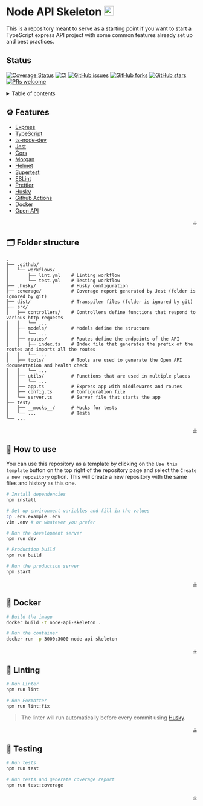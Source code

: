 <div id="top">
  <h1>Node API Skeleton <img src="https://cdn.iconscout.com/icon/free/png-256/typescript-1174965.png" width="25" height="25" /></h1>
</div>

<p>This is a repository meant to serve as a starting point if you want to start a TypeScript express API project with some common features already set up and best practices.</p>
</div>

## Status

[![Coverage Status](https://img.shields.io/coverallsCoverage/github/Proskynete/node-api-skeleton?logo=Coveralls)](https://coveralls.io/github/Proskynete/node-api-skeleton?branch=master) [![CI](https://img.shields.io/github/actions/workflow/status/Proskynete/node-api-skeleton/ci.yml?logo=GithubActions&logoColor=fff)](https://github.com/Proskynete/node-api-skeleton/actions/workflows/ci.yml) [![GitHub issues](https://img.shields.io/github/issues/Proskynete/node-api-skeleton)](https://github.com/Proskynete/node-api-skeleton/issues) [![GitHub forks](https://img.shields.io/github/forks/Proskynete/node-api-skeleton)](https://github.com/Proskynete/node-api-skeleton/network) [![GitHub stars](https://img.shields.io/github/stars/Proskynete/node-api-skeleton)](https://github.com/Proskynete/node-api-skeleton/stargazers)  [![PRs welcome](https://img.shields.io/badge/PRs-welcome-green)](#CONTRIBUTING.md)

<details>
  <summary>Table of contents</summary>
  <ol>
    <li>
      <a href="#features">Features</a>
    </li>
    <li>
      <a href="#folder-structure">Folder structure</a>
    </li>
    <li>
      <a href="#how-to-use">How to use</a>
    </li>
    <li>
      <a href="#docker">Docker</a>
    </li>
    <li>
      <a href="#linting">Linting</a>
    </li>
    <li>
      <a href="#testing">Testing</a>
    </li>
  </ol>
</details>

<h2 id="features">⚙️ Features</h2>

- [Express](https://expressjs.com/)
- [TypeScript](https://www.typescriptlang.org/)
- [ts-node-dev](https://github.com/wclr/ts-node-dev)
- [Jest](https://jestjs.io/)
- [Cors](https://github.com/expressjs/cors)
- [Morgan](https://github.com/expressjs/morgan)
- [Helmet](https://helmetjs.github.io/)
- [Supertest](https://github.com/ladjs/supertest#readme)
- [ESLint](https://eslint.org/)
- [Prettier](https://prettier.io/)
- [Husky](https://typicode.github.io/husky/#/)
- [Github Actions](https://github.com/features/actions)
- [Docker](https://www.docker.com/)
- [Open API](https://swagger.io/specification/)

<p align="right"><a href="#top">🔝</a></p>

<h2 id="folder-structure">🗂️ Folder structure</h2>

    .
    ├── .github/
    │   └── workflows/
    │       ├── lint.yml    # Linting workflow
    │       └── test.yml    # Testing workflow
    ├── .husky/             # Husky configuration
    ├── coverage/           # Coverage report generated by Jest (folder is ignored by git)
    ├── dist/               # Transpiler files (folder is ignored by git)
    ├── src/
    │   ├── controllers/    # Controllers define functions that respond to various http requests
    │   │   └── ...
    │   ├── models/         # Models define the structure
    │   │   └── ...
    │   ├── routes/         # Routes define the endpoints of the API
    │   │   ├── index.ts    # Index file that generates the prefix of the routes and imports all the routes
    │   │   └── ...
    │   ├── tools/          # Tools are used to generate the Open API documentation and health check
    │   │   └── ...
    │   ├── utils/          # Functions that are used in multiple places
    │   │   └── ...
    │   ├── app.ts          # Express app with middlewares and routes
    │   ├── config.ts       # Configuration file
    │   └── server.ts       # Server file that starts the app
    ├── test/
    │   ├── __mocks__/      # Mocks for tests
    │   └── ...             # Tests
    └── ...

<p align="right"><a href="#top">🔝</a></p>

<h2 id="how-to-use">💪  How to use</h2>

You can use this repository as a template by clicking on the `Use this template` button on the top right of the repository page and select the `Create a new repository` option. This will create a new repository with the same files and history as this one.

```bash
# Install dependencies
npm install

# Set up environment variables and fill in the values
cp .env.example .env
vim .env # or whatever you prefer

# Run the development server
npm run dev

# Production build
npm run build

# Run the production server
npm start
```

<p align="right"><a href="#top">🔝</a></p>

<h2 id="docker">🐳 Docker</h2>

```bash
# Build the image
docker build -t node-api-skeleton .

# Run the container
docker run -p 3000:3000 node-api-skeleton
```

<p align="right"><a href="#top">🔝</a></p>

<h2 id="linting">🔦 Linting</h2>

```bash
# Run Linter
npm run lint

# Run Formatter
npm run lint:fix
```

> The linter will run automatically before every commit using [Husky](https://typicode.github.io/husky/).

<p align="right"><a href="#top">🔝</a></p>

<h2 id="testing">👾 Testing</h2>

```bash
# Run tests
npm run test

# Run tests and generate coverage report
npm run test:coverage
```

<p align="right"><a href="#top">🔝</a></p>
